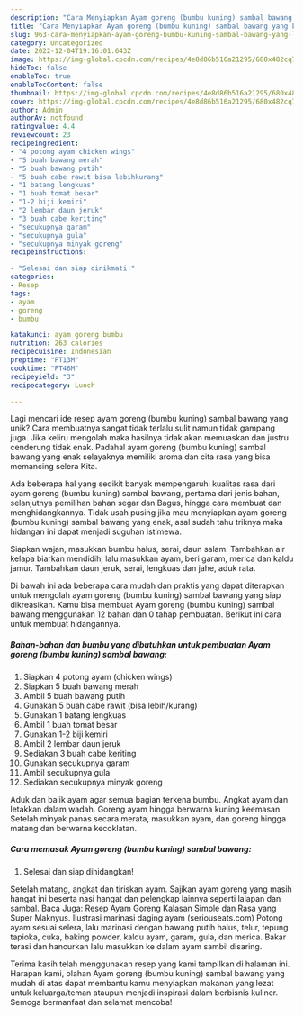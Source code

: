 ```yaml
---
description: "Cara Menyiapkan Ayam goreng (bumbu kuning) sambal bawang yang Lezat"
title: "Cara Menyiapkan Ayam goreng (bumbu kuning) sambal bawang yang Lezat"
slug: 963-cara-menyiapkan-ayam-goreng-bumbu-kuning-sambal-bawang-yang-lezat
category: Uncategorized
date: 2022-12-04T19:16:01.643Z
image: https://img-global.cpcdn.com/recipes/4e8d86b516a21295/680x482cq70/ayam-goreng-bumbu-kuning-sambal-bawang-foto-resep-utama.jpg
hideToc: false
enableToc: true
enableTocContent: false
thumbnail: https://img-global.cpcdn.com/recipes/4e8d86b516a21295/680x482cq70/ayam-goreng-bumbu-kuning-sambal-bawang-foto-resep-utama.jpg
cover: https://img-global.cpcdn.com/recipes/4e8d86b516a21295/680x482cq70/ayam-goreng-bumbu-kuning-sambal-bawang-foto-resep-utama.jpg
author: Admin
authorAv: notfound
ratingvalue: 4.4
reviewcount: 23
recipeingredient:
- "4 potong ayam chicken wings"
- "5 buah bawang merah"
- "5 buah bawang putih"
- "5 buah cabe rawit bisa lebihkurang"
- "1 batang lengkuas"
- "1 buah tomat besar"
- "1-2 biji kemiri"
- "2 lembar daun jeruk"
- "3 buah cabe keriting"
- "secukupnya garam"
- "secukupnya gula"
- "secukupnya minyak goreng"
recipeinstructions:

- "Selesai dan siap dinikmati!"
categories:
- Resep
tags:
- ayam
- goreng
- bumbu

katakunci: ayam goreng bumbu 
nutrition: 263 calories
recipecuisine: Indonesian
preptime: "PT13M"
cooktime: "PT46M"
recipeyield: "3"
recipecategory: Lunch

---
```





Lagi mencari ide resep ayam goreng (bumbu kuning) sambal bawang yang unik? Cara membuatnya sangat tidak terlalu sulit namun tidak gampang juga. Jika keliru mengolah maka hasilnya tidak akan memuaskan dan justru cenderung tidak enak. Padahal ayam goreng (bumbu kuning) sambal bawang yang enak selayaknya memiliki aroma dan cita rasa yang bisa memancing selera Kita.





Ada beberapa hal yang sedikit banyak mempengaruhi kualitas rasa dari ayam goreng (bumbu kuning) sambal bawang, pertama dari jenis bahan, selanjutnya pemilihan bahan segar dan Bagus, hingga cara membuat dan menghidangkannya. Tidak usah pusing jika mau menyiapkan ayam goreng (bumbu kuning) sambal bawang yang enak,      asal sudah tahu triknya maka hidangan ini dapat menjadi suguhan istimewa.














Siapkan wajan, masukkan bumbu halus, serai, daun salam. Tambahkan air kelapa biarkan mendidih, lalu masukkan ayam, beri garam, merica dan kaldu jamur. Tambahkan daun jeruk, serai, lengkuas dan jahe, aduk rata.






Di bawah ini ada beberapa cara mudah dan praktis yang dapat diterapkan untuk mengolah ayam goreng (bumbu kuning) sambal bawang yang siap dikreasikan. Kamu bisa membuat Ayam goreng (bumbu kuning) sambal bawang menggunakan 12 bahan dan 0 tahap pembuatan. Berikut ini cara untuk membuat hidangannya.

<!--inarticleads1-->

##### Bahan-bahan dan bumbu yang dibutuhkan untuk pembuatan Ayam goreng (bumbu kuning) sambal bawang:

1. Siapkan 4 potong ayam (chicken wings)
1. Siapkan 5 buah bawang merah
1. Ambil 5 buah bawang putih
1. Gunakan 5 buah cabe rawit (bisa lebih/kurang)
1. Gunakan 1 batang lengkuas
1. Ambil 1 buah tomat besar
1. Gunakan 1-2 biji kemiri
1. Ambil 2 lembar daun jeruk
1. Sediakan 3 buah cabe keriting
1. Gunakan secukupnya garam
1. Ambil secukupnya gula
1. Sediakan secukupnya minyak goreng


Aduk dan balik ayam agar semua bagian terkena bumbu. Angkat ayam dan letakkan dalam wadah. Goreng ayam hingga berwarna kuning keemasan. Setelah minyak panas secara merata, masukkan ayam, dan goreng hingga matang dan berwarna kecoklatan. 

<!--inarticleads2-->

##### Cara memasak Ayam goreng (bumbu kuning) sambal bawang:


1. Selesai dan siap dihidangkan!

Setelah matang, angkat dan tiriskan ayam. Sajikan ayam goreng yang masih hangat ini beserta nasi hangat dan pelengkap lainnya seperti lalapan dan sambal. Baca Juga: Resep Ayam Goreng Kalasan Simple dan Rasa yang Super Maknyus. Ilustrasi marinasi daging ayam (seriouseats.com) Potong ayam sesuai selera, lalu marinasi dengan bawang putih halus, telur, tepung tapioka, cuka, baking powder, kaldu ayam, garam, gula, dan merica. Bakar terasi dan hancurkan lalu masukkan ke dalam ayam sambil disaring. 

Terima kasih telah menggunakan resep yang kami tampilkan di halaman ini. Harapan kami, olahan Ayam goreng (bumbu kuning) sambal bawang yang mudah di atas dapat membantu kamu menyiapkan makanan yang lezat untuk keluarga/teman ataupun menjadi inspirasi dalam berbisnis kuliner. Semoga bermanfaat dan selamat mencoba!
